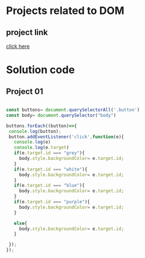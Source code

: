 # Projects related to DOM
## project link

[click here](https://stackblitz.com/edit/dom-project-chaiaurcode?file=index.html)

# Solution code

## Project 01

 ```javascript

const buttons= document.querySelectorAll('.button')
const body= document.querySelector("body")

buttons.forEach((button)=>{
  console.log(button);
  button.addEventListener('click',function(e){
    console.log(e)
    console.log(e.target)
    if(e.target.id === "grey"){
      body.style.backgroundColor= e.target.id;
    }
    if(e.target.id === "white"){
      body.style.backgroundColor= e.target.id;
    }
    if(e.target.id === "blue"){
      body.style.backgroundColor= e.target.id;
    }
    if(e.target.id === "purple"){
      body.style.backgroundColor= e.target.id;
    }

    else{
      body.style.backgroundColor= e.target.id;
    }

  });
});


```


